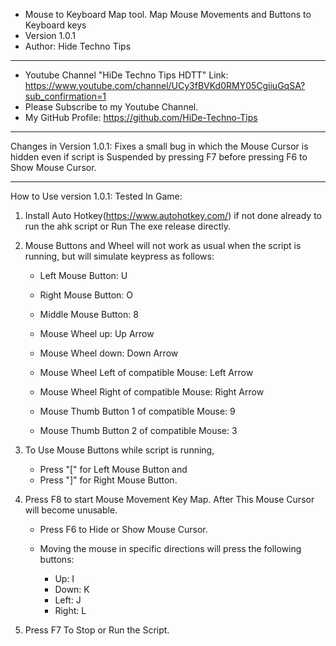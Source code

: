 * Mouse to Keyboard Map tool. Map Mouse Movements and Buttons to Keyboard keys
* Version 1.0.1
* Author: Hide Techno Tips
***
* Youtube Channel "HiDe Techno Tips HDTT" Link: https://www.youtube.com/channel/UCy3fBVKd0RMY05CgiiuGqSA?sub_confirmation=1
* Please Subscribe to my Youtube Channel.
* My GitHub Profile: https://github.com/HiDe-Techno-Tips
***
Changes in Version 1.0.1:
Fixes a small bug in which the Mouse Cursor is hidden even if script is Suspended by pressing F7 before pressing F6 to Show Mouse Cursor.
***
How to Use version 1.0.1: Tested In Game:
1. Install Auto Hotkey(https://www.autohotkey.com/) if not done already to run the ahk script
   or Run The exe release directly.

2. Mouse Buttons and Wheel will not work as usual when the script is running, but will simulate keypress as follows:

     * Left Mouse Button:     U
     * Right Mouse Button:    O
     * Middle Mouse Button:   8

     * Mouse Wheel up:        Up Arrow
     * Mouse Wheel down:      Down Arrow

     * Mouse Wheel Left of compatible Mouse:    Left Arrow
     * Mouse Wheel Right of compatible Mouse:   Right Arrow

     * Mouse Thumb Button 1 of compatible Mouse:   9
     * Mouse Thumb Button 2 of compatible Mouse:   3


3. To Use Mouse Buttons while script is running,
   * Press "[" for Left Mouse Button and
   * Press "]" for Right Mouse Button.

4. Press F8 to start Mouse Movement Key Map. After This Mouse Cursor will become unusable.
   * Press F6 to Hide or Show Mouse Cursor.
   * Moving the mouse in specific directions will press the following buttons:

       * Up:     I
       * Down:   K
       * Left:   J
       * Right:  L

5. Press F7 To Stop or Run the Script.
